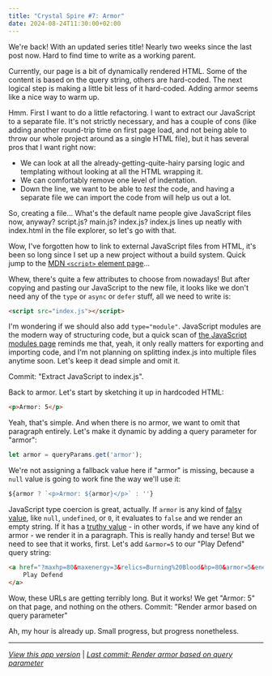 ```yaml
---
title: "Crystal Spire #7: Armor"
date: 2024-08-24T11:30:00+02:00
---
```


We're back! With an updated series title! Nearly two weeks since the last post now. Hard to find time to write as a working parent.

Currently, our page is a bit of dynamically rendered HTML. Some of the content is based on the query string, others are hard-coded. The next logical step is making a little bit less of it hard-coded. Adding armor seems like a nice way to warm up.

Hmm. First I want to do a little refactoring. I want to extract our JavaScript to a separate file. It's not strictly necessary, and has a couple of cons (like adding another round-trip time on first page load, and not being able to throw our whole project around as a single HTML file), but it has several pros that I want right now:
- We can look at all the already-getting-quite-hairy parsing logic and templating without looking at all the HTML wrapping it.
- We can comfortably remove one level of indentation.
- Down the line, we want to be able to _test_ the code, and having a separate file we can import the code from will help us out a lot.

So, creating a file... What's the default name people give JavaScript files now, anyway? script.js? main.js? index.js? index.js lines up neatly with index.html in the file explorer, so let's go with that.

Wow, I've forgotten how to link to external JavaScript files from HTML, it's been so long since I set up a new project without a build system. Quick jump to the [MDN `<script>` element page](https://developer.mozilla.org/en-US/docs/Web/HTML/Element/script)...

Whew, there's quite a few attributes to choose from nowadays! But after copying and pasting our JavaScript to the new file, it looks like we don't need any of the `type` or `async` or `defer` stuff, all we need to write is:

```html
<script src="index.js"></script>
```

I'm wondering if we should also add `type="module"`. JavaScript modules are the modern way of structuring code, but a quick scan of [the JavaScript modules page](https://developer.mozilla.org/en-US/docs/Web/JavaScript/Guide/Modules) reminds me that, yeah, it only really matters for exporting and importing code, and I'm not planning on splitting index.js into multiple files anytime soon. Let's keep it dead simple and omit it.

Commit: "Extract JavaScript to index.js".

Back to armor. Let's start by sketching it up in hardcoded HTML:

```html
<p>Armor: 5</p>
```

Yeah, that's simple. And when there is no armor, we want to omit that paragraph entirely. Let's make it dynamic by adding a query parameter for "armor":

```js
let armor = queryParams.get('armor');
```

We're not assigning a fallback value here if "armor" is missing, because a `null` value is going to work fine the way we'll use it:

```js
${armor ? `<p>Armor: ${armor}</p>` : ''}
```

JavaScript type coercion is great, actually. If `armor` is any kind of [falsy value](https://developer.mozilla.org/en-US/docs/Glossary/Falsy), like `null`, `undefined`, or `0`, it evaluates to `false` and we render an empty string. If it has a [truthy value](https://developer.mozilla.org/en-US/docs/Glossary/Truthy) - in other words, if we have any kind of armor - we render it in a paragraph. This is really handy and terse! But we need to see that it works, first. Let's add `&armor=5` to our "Play Defend" query string:

```html
<a href="?maxhp=80&maxenergy=3&relics=Burning%20Blood&hp=80&armor=5&energy=2&hand=Bash,Defend,Defend,Strike&draw=Defend,Strike,Strike,Strike,Strike&discard=Defend">
    Play Defend
</a>
```

Wow, these URLs are getting terribly long. But it works! We get "Armor: 5" on that page, and nothing on the others. Commit: "Render armor based on query parameter"

Ah, my hour is already up. Small progress, but progress nonetheless.

---

_[View this app version](/crystal-spire/v7/)_ | _[Last commit: Render armor based on query parameter](https://codeberg.org/cvennevik/crystal-spire/src/commit/bc434acde371050735ad5e59736efdcb6ca71861/)_